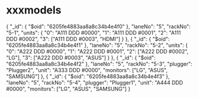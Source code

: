 # xxxmodels
{
    "_id": {
        "$oid": "6205fe4883aa8a8c34b4e4f0"
    },
    "laneNo": "5",
    "rackNo": "5-1",
    "units": {
        "0": "A111 DDD #0000",
        "1": "A111 DDD #0001",
        "2": "A111 DDD #0002",
        "3": ["A111 DDD #0003", "HDMI"]
    }
},
{
    "_id": {
        "$oid": "6205fe4883aa8a8c34b4e4f1"
    },
    "laneNo": "5",
    "rackNo": "5-2",
    "units": {
        "0": "A222 DDD #0000",
        "1": "A222 DDD #0001",
        "2": ["A222 DDD #0002", "LG"],
        "3": ["A222 DDD #0003", "ASUS"]
    }
},
{
    "_id": {
        "$oid": "6205fe4883aa8a8c34b4e4f2"
    },
    "laneNo": "5",
    "rackNo": "5-3",
    "plugger": "Plugger2",
    "unit": "A333 DDD #0000",
    "monitors": ["LG", "ASUS", "SAMSUNG"]
},
{
    "_id": {
        "$oid": "6205fe4883aa8a8c34b4e4f3"
    },
    "laneNo": "5",
    "rackNo": "5-4",
    "plugger": "Plugger1",
    "unit": "A444 DDD #0000",
    "monitors": ["LG", "ASUS", "SAMSUNG"]
}